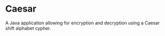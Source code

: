 Caesar
======

A Java application allowing for encryption and decryption using a Caesar shift alphabet cypher.
